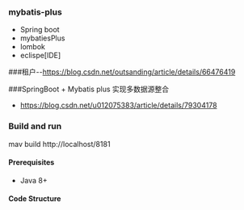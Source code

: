 ### mybatis-plus
-   Spring boot
-   mybatiesPlus
-   lombok
-   eclispe[IDE]

###租户--https://blog.csdn.net/outsanding/article/details/66476419

###SpringBoot + Mybatis plus 实现多数据源整合
-	https://blog.csdn.net/u012075383/article/details/79304178



### Build and run
  mav build
  http://localhost/8181

#### Prerequisites

- Java 8+

#### Code Structure
	
